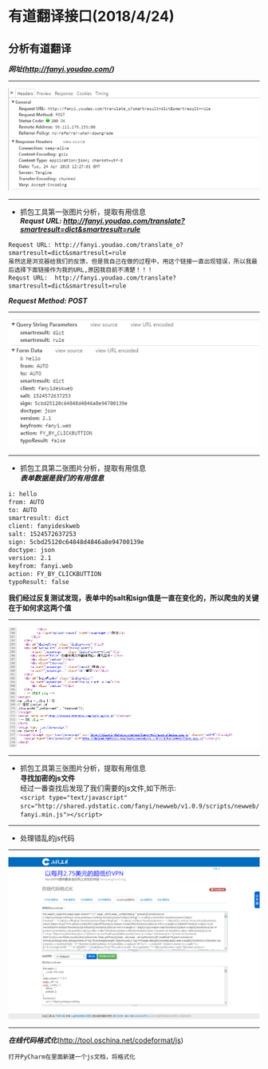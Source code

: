 # 有道翻译接口(2018/4/24)


## 分析有道翻译
***网址(http://fanyi.youdao.com/)***

***
![Genral and Response Headers](https://github.com/Harrdy2018/Python3-Crawl/blob/master/YouDao%20Translation/youdaoA.bmp)
***
* 抓包工具第一张图片分析，提取有用信息<br>
***Requst URL:  http://fanyi.youdao.com/translate?smartresult=dict&smartresult=rule***
```
Request URL: http://fanyi.youdao.com/translate_o?smartresult=dict&smartresult=rule
虽然这是浏览器给我们的反馈，但是我自己在做的过程中，用这个链接一直出现错误，所以我最后选择下面链接作为我的URL,原因我目前不清楚！！！
Requst URL:  http://fanyi.youdao.com/translate?smartresult=dict&smartresult=rule
```
***Request Method: POST***


***
![Form Data](https://github.com/Harrdy2018/Python3-Crawl/blob/master/YouDao%20Translation/youdaoB.bmp)
***
* 抓包工具第二张图片分析，提取有用信息<br>
***表单数据是我们的有用信息***
```
i: hello
from: AUTO
to: AUTO
smartresult: dict
client: fanyideskweb
salt: 1524572637253
sign: 5cbd25120c64848d4846a8e94700139e
doctype: json
version: 2.1
keyfrom: fanyi.web
action: FY_BY_CLICKBUTTION
typoResult: false
```
**我们经过反复测试发现，表单中的salt和sign值是一直在变化的，所以爬虫的关键在于如何求这两个值**

***
![从js中查找salt和sign](https://github.com/Harrdy2018/Python3-Crawl/blob/master/YouDao%20Translation/youdaoC.bmp)
***
* 抓包工具第三张图片分析，提取有用信息<br>
**寻找加密的js文件**<br>
经过一番查找后发现了我们需要的js文件,如下所示:<br>
`<script type="text/javascript" src="http://shared.ydstatic.com/fanyi/newweb/v1.0.9/scripts/newweb/fanyi.min.js"></script>`

***
* 处理错乱的js代码
***
![在线代码格式化](https://github.com/Harrdy2018/Python3-Crawl/blob/master/YouDao%20Translation/%E5%9C%A8%E7%BA%BF%E4%BB%A3%E7%A0%81%E6%A0%BC%E5%BC%8F%E5%8C%96.png)
***
***在线代码格式化***(http://tool.oschina.net/codeformat/js)
```
打开PyCharm在里面新建一个js文档，将格式化
```
